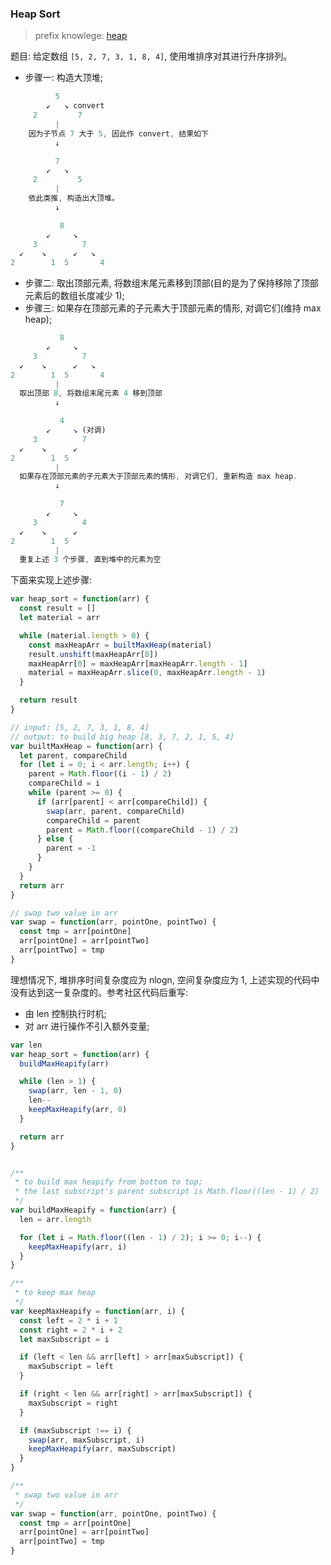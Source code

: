 <!--
abbrlink: fkr4qedq
-->

### Heap Sort

> prefix knowlege: [heap](https://github.com/MuYunyun/blog/blob/master/Algorithm/data_structure/heap.md)

题目: 给定数组 `[5, 2, 7, 3, 1, 8, 4]`, 使用堆排序对其进行升序排列。

* 步骤一: 构造大顶堆;

```js
          5
        ↙   ↘ convert
     2         7
          |
    因为子节点 7 大于 5, 因此作 convert, 结果如下
          ↓

          7
        ↙   ↘
     2         5
          |
    依此类推, 构造出大顶堆。
          ↓

           8
        ↙     ↘
     3          7
  ↙    ↘      ↙   ↘
2        1  5       4
```

* 步骤二: 取出顶部元素, 将数组末尾元素移到顶部(目的是为了保持移除了顶部元素后的数组长度减少 1);
* 步骤三: 如果存在顶部元素的子元素大于顶部元素的情形, 对调它们(维持 max heap);

```js
           8
        ↙     ↘
     3          7
  ↙    ↘      ↙   ↘
2        1  5       4
          |
  取出顶部 8, 将数组末尾元素 4 移到顶部
          ↓

           4
        ↙     ↘ (对调)
     3          7
  ↙    ↘      ↙
2        1  5
          |
  如果存在顶部元素的子元素大于顶部元素的情形, 对调它们, 重新构造 max heap.
          ↓

           7
        ↙     ↘
     3          4
  ↙    ↘      ↙
2        1  5
          |
  重复上述 3 个步骤, 直到堆中的元素为空

```

下面来实现上述步骤:

```js
var heap_sort = function(arr) {
  const result = []
  let material = arr

  while (material.length > 0) {
    const maxHeapArr = builtMaxHeap(material)
    result.unshift(maxHeapArr[0])
    maxHeapArr[0] = maxHeapArr[maxHeapArr.length - 1]
    material = maxHeapArr.slice(0, maxHeapArr.length - 1)
  }

  return result
}

// input: [5, 2, 7, 3, 1, 8, 4]
// output: to build big heap [8, 3, 7, 2, 1, 5, 4]
var builtMaxHeap = function(arr) {
  let parent, compareChild
  for (let i = 0; i < arr.length; i++) {
    parent = Math.floor((i - 1) / 2)
    compareChild = i
    while (parent >= 0) {
      if (arr[parent] < arr[compareChild]) {
        swap(arr, parent, compareChild)
        compareChild = parent
        parent = Math.floor((compareChild - 1) / 2)
      } else {
        parent = -1
      }
    }
  }
  return arr
}

// swap two value in arr
var swap = function(arr, pointOne, pointTwo) {
  const tmp = arr[pointOne]
  arr[pointOne] = arr[pointTwo]
  arr[pointTwo] = tmp
}
```

理想情况下, 堆排序时间复杂度应为 nlogn, 空间复杂度应为 1, 上述实现的代码中没有达到这一复杂度的。参考社区代码后重写:
  * 由 len 控制执行时机;
  * 对 arr 进行操作不引入额外变量;

```js
var len
var heap_sort = function(arr) {
  buildMaxHeapify(arr)

  while (len > 1) {
    swap(arr, len - 1, 0)
    len--
    keepMaxHeapify(arr, 0)
  }

  return arr
}


/**
 * to build max heapify from bottom to top;
 * the last subscript's parent subscript is Math.floor((len - 1) / 2)
 */
var buildMaxHeapify = function(arr) {
  len = arr.length

  for (let i = Math.floor((len - 1) / 2); i >= 0; i--) {
    keepMaxHeapify(arr, i)
  }
}

/**
 * to keep max heap
 */
var keepMaxHeapify = function(arr, i) {
  const left = 2 * i + 1
  const right = 2 * i + 2
  let maxSubscript = i

  if (left < len && arr[left] > arr[maxSubscript]) {
    maxSubscript = left
  }

  if (right < len && arr[right] > arr[maxSubscript]) {
    maxSubscript = right
  }

  if (maxSubscript !== i) {
    swap(arr, maxSubscript, i)
    keepMaxHeapify(arr, maxSubscript)
  }
}

/**
 * swap two value in arr
 */
var swap = function(arr, pointOne, pointTwo) {
  const tmp = arr[pointOne]
  arr[pointOne] = arr[pointTwo]
  arr[pointTwo] = tmp
}
```
